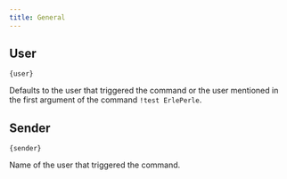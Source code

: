 ```yaml
---
title: General
---
```


## User

`{user}`

Defaults to the user that triggered the command or the user mentioned in the first argument of the command `!test ErlePerle`.

## Sender

`{sender}`

Name of the user that triggered the command.
